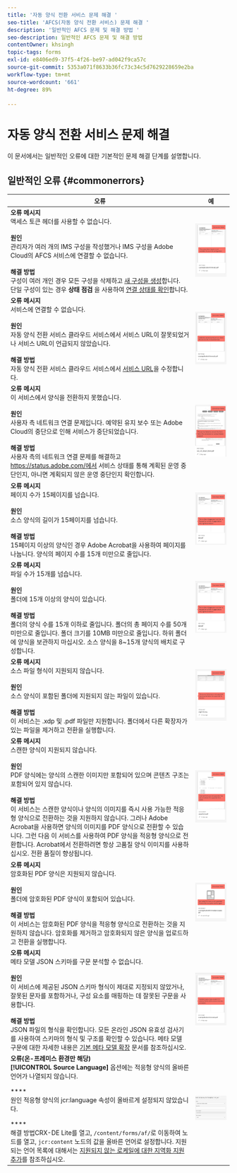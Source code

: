 ```yaml
---
title: '자동 양식 전환 서비스 문제 해결 '
seo-title: 'AFCS(자동 양식 전환 서비스) 문제 해결 '
description: '일반적인 AFCS 문제 및 해결 방법 '
seo-description: 일반적인 AFCS 문제 및 해결 방법
contentOwner: khsingh
topic-tags: forms
exl-id: e8406ed9-37f5-4f26-be97-ad042f9ca57c
source-git-commit: 5353a071f8633b36fc73c34c5d7629228659e2ba
workflow-type: tm+mt
source-wordcount: '661'
ht-degree: 89%

---
```


# 자동 양식 전환 서비스 문제 해결

이 문서에서는 일반적인 오류에 대한 기본적인 문제 해결 단계를 설명합니다.

<!--The article provides information on installation, configuration and administration issues that may arise in an Automated Forms Conversion Service production environment. -->

## 일반적인 오류 {#commonerrors}

| 오류 | 예 |
|--- |--- |
| **오류 메시지** <br> 액세스 토큰 헤더를 사용할 수 없습니다. <br><br> **원인** <br> 관리자가 여러 개의 IMS 구성을 작성했거나 IMS 구성을 Adobe Cloud의 AFCS 서비스에 연결할 수 없습니다. <br><br>**해결 방법** <br> 구성이 여러 개인 경우 모든 구성을 삭제하고 [새 구성을 생성](configure-service.md#obtainpubliccertificates)합니다. <br> 단일 구성이 있는 경우 **상태 점검** 을 사용하여 [연결 상태를 확인](configure-service.md#createintegrationoption)합니다. | ![액세스 토큰 헤더를 사용할 수 없습니다](assets/invalid-ims-configurations.png) |
| **오류 메시지** <br> 서비스에 연결할 수 없습니다.  <br><br>**원인** <br> 자동 양식 전환 서비스 클라우드 서비스에서 서비스 URL이 잘못되었거나 서비스 URL이 언급되지 않았습니다. <br><br>**해결 방법** <br> 자동 양식 전환 서비스 클라우드 서비스에서 [서비스 URL](configure-service.md#configure-the-cloud-service)을 수정합니다. | ![서비스에 연결할 수 없습니다.](assets/wrong-service-url-configured.png) |
| **오류 메시지** <br> 이 서비스에서 양식을 전환하지 못했습니다.  <br><br>**원인** <br> 사용자 측 네트워크 연결 문제입니다. 예약된 유지 보수 또는 Adobe Cloud의 중단으로 인해 서비스가 중단되었습니다. <br><br>**해결 방법** <br> 사용자 측의 네트워크 연결 문제를 해결하고 https://status.adobe.com/에서 서비스 상태를 통해 계획된 운영 중단인지, 아니면 계획되지 않은 운영 중단인지 확인합니다. | ![서비스에 연결할 수 없습니다.](assets/conversion-failure.png) |
| **오류 메시지** <br> 페이지 수가 15페이지를 넘습니다.  <br><br>**원인** <br> 소스 양식의 길이가 15페이지를 넘습니다.  <br><br>**해결 방법** <br> 15페이지 이상의 양식인 경우 Adobe Acrobat을 사용하여 페이지를 나눕니다. 양식의 페이지 수를 15개 미만으로 줄입니다. | ![서비스에 연결할 수 없습니다.](assets/number-of-pages.png) |
| **오류 메시지** <br> 파일 수가 15개를 넘습니다.  <br><br>**원인** <br>  폴더에 15개 이상의 양식이 있습니다. <br><br>**해결 방법** <br> 폴더의 양식 수를 15개 이하로 줄입니다. 폴더의 총 페이지 수를 50개 미만으로 줄입니다. 폴더 크기를 10MB 미만으로 줄입니다. 하위 폴더에 양식을 보관하지 마십시오. 소스 양식을 8~15개 양식의 배치로 구성합니다. | ![서비스에 연결할 수 없습니다.](assets/number-of-pages.png) |
| **오류 메시지** <br> 소스 파일 형식이 지원되지 않습니다.  <br><br>**원인** <br> 소스 양식이 포함된 폴더에 지원되지 않는 파일이 있습니다. <br><br>**해결 방법** <br> 이 서비스는 .xdp 및 .pdf 파일만 지원합니다. 폴더에서 다른 확장자가 있는 파일을 제거하고 전환을 실행합니다. | ![서비스에 연결할 수 없습니다.](assets/unsupported-file-formats.png) |
| **오류 메시지** <br> 스캔한 양식이 지원되지 않습니다.  <br><br>**원인** <br> PDF 양식에는 양식의 스캔한 이미지만 포함되어 있으며 콘텐츠 구조는 포함되어 있지 않습니다. <br><br>**해결 방법** <br> 이 서비스는 스캔한 양식이나 양식의 이미지를 즉시 사용 가능한 적응형 양식으로 전환하는 것을 지원하지 않습니다. 그러나 Adobe Acrobat을 사용하면 양식의 이미지를 PDF 양식으로 전환할 수 있습니다. 그런 다음 이 서비스를 사용하여 PDF 양식을 적응형 양식으로 전환합니다. Acrobat에서 전환하려면 항상 고품질 양식 이미지를 사용하십시오. 전환 품질이 향상됩니다. | ![서비스에 연결할 수 없습니다.](assets/scanned-forms-error.png) |
| **오류 메시지**<br> 암호화된 PDF 양식은 지원되지 않습니다.  <br><br>**원인** <br> 폴더에 암호화된 PDF 양식이 포함되어 있습니다. <br><br>**해결 방법** <br> 이 서비스는 암호화된 PDF 양식을 적응형 양식으로 전환하는 것을 지원하지 않습니다. 암호화를 제거하고 암호화되지 않은 양식을 업로드하고 전환을 실행합니다. | ![서비스에 연결할 수 없습니다.](assets/secured-pdf-form.png) |
| **오류 메시지** <br> 메타 모델 JSON 스키마를 구문 분석할 수 없습니다.  <br><br>**원인** <br> 이 서비스에 제공된 JSON 스키마 형식이 제대로 지정되지 않았거나, 잘못된 문자를 포함하거나, 구성 요소를 매핑하는 데 잘못된 구문을 사용합니다.  <br><br>**해결 방법** <br> JSON 파일의 형식을 확인합니다. 모든 온라인 JSON 유효성 검사기를 사용하여 스키마의 형식 및 구조를 확인할 수 있습니다. 메타 모델 구문에 대한 자세한 내용은 [기본 메타 모델 확장](extending-the-default-meta-model.md) 문서를 참조하십시오. | ![서비스에 연결할 수 없습니다.](assets/invalid-meta-model-schema.png) |
| **오류(온-프레미스 환경만 해당)** <br>  **[!UICONTROL Source Language]** 옵션에는 적응형 양식의 올바른 언어가 나열되지 않습니다. <br><br>**** <br> 원인 적응형 양식의 jcr:language 속성이 올바르게 설정되지 않았습니다.  <br><br>**** <br> 해결 방법CRX-DE Lite를 열고,  `/content/forms/af/`로 이동하여 노드를 열고,  `jcr:content` 노드의 값을 올바른 언어로 설정합니다. 지원되는 언어 목록에 대해서는 [지원되지 않는 로케일에 대한 지역화 지원 추가](https://experienceleague.adobe.com/docs/experience-manager-65/forms/manage-administer-aem-forms/supporting-new-language-localization.html#add-localization-support-for-non-supported-locales)를 참조하십시오. | ![서비스에 연결할 수 없습니다.](assets/aem-forms-translation-project-language-unavailable.png) |

<!--

<table>
<thead>
<tr>
<th>Error</th>
<th>Example</th>
</tr>
</thead>
<tbody>
<tr>
<td><strong>Error Message</strong> <p> The access token header is not available. </p><br><strong>Reason</strong> <br> An administrator has created multiple IMS configurations or IMS configuration is not able to reach AFCS service on Adobe Cloud. <br><br><strong>Resolution</strong> <br> If there are multiple configurations, delete all the configurations and <a href="configure-service.md#obtainpubliccertificates">create a new configuration</a>. <br> If there is a single configuration, use <strong> Health Check </strong> to <a href="configure-service.md#createintegrationoption">check connectivity</a>.</td>
<td><img alt="The access token header is not available" src="assets/invalid-ims-configuration.png" /></td>
</tr>
<tr>
<td><strong>Error Message</strong> <br> Unable to connect to the service.  <br><br><strong>Reason</strong> <br> Incorrect service URL or no service URL is mentioned in Automated Forms Conversion Service cloud services. <br><br><strong>Resolution</strong> <br> Correct <a href="configure-service.md#configure-the-cloud-service">Service URL</a> in Automated Forms Conversion Service Cloud services.</td>
<td><img alt="Unable to connect to the service." src="assets/wrong-endpoint-configured.png" /></td>
</tr>
<tr>
<td><strong>Error Message</strong> <br> The service failed to convert the form.  <br><br><strong>Reason</strong> <br> Network connectivity issues at your end, the service is down due to scheduled maintenance, or outage on Adobe Cloud. <br><br><strong>Resolution</strong> <br> Resolve network connectivity issues at your end and check the status of the service on <a href="https://status.adobe.com/">https://status.adobe.com/</a> for a planned or unplanned outage.</td>
<td><img alt="The service failed to convert the form." src="assets/service-failure.png" /></td>
</tr>
<tr>
<td><strong>Error Message</strong> <br> The number of pages is more than 15.  <br><br><strong>Reason</strong> <br> The source form is more than 15 pages long.  <br><br><strong>Resolution</strong> <br> Use Adobe Acrobat to split forms with more than 15 pages. Bring the number of pages in a form to less than 15.</td>
<td><img alt="The number of pages is more than 15." src="assets/number-of-pages.png" /></td>
</tr>
<tr>
<td><strong>Error Message</strong> <br> The number of files is more than 15.  <br><br><strong>Reason</strong> <br>  The folder contains more than 15 forms. <br><br><strong>Resolution</strong> <br> Bring the number of forms in a folder to less than or equal to 15. Bring the total number of pages in a folder less than 50. Bring the size of the folder to less than 10 MB. Do not keep forms in a sub-folder. Organize source forms into a batch of 8-15 forms.</td>
<td><img alt="The number of files is more than 15." src="assets/number-of-pages.png" /></td>
</tr>
<tr>
<td><strong>Error Message</strong> <br> The source file format is not supported.  <br><br><strong>Reason</strong> <br> The folder containing source forms have some unsupported files. <br><br><strong>Resolution</strong> <br> The service supports only .xdp and .pdf files. Remove files with any other extension from the folder and run the conversion.</td>
<td><img alt="The source file format is not supported." src="assets/unsupported-file-formats.png" /></td>
</tr>
<tr>
<td><strong>Error Message</strong> <br> Scanned forms are not supported.  <br><br><strong>Reason</strong> <br> The PDF form contains only scanned images of the form and contains no content structure. <br><br><strong>Resolution</strong> <br> The service does not support converting scanned forms or an image of a form to an adaptive out-of-the-box. However, you use Adobe Acrobat to convert the image of a form to a PDF Form. Then, use the service to convert the PDF Form to an adaptive form. Always use a high-quality image of the form for conversion in Acrobat. It improves the quality of the conversion.</td>
<td><img alt="Scanned forms are not supported." src="assets/scanned-forms-error.png" /></td>
</tr>
<tr>
<td><strong>Error Message</strong> <br> Encrypted PDF form is not supported.  <br><br><strong>Reason</strong> <br> The folder contains encrypted PDF forms. <br><br><strong>Resolution</strong> <br> The service does not support converting an encrypted PDF form to an adaptive form. Remove the encryption, upload the non-encrypted form, and run the conversion.</td>
<td><img alt="Encrypted PDF form is not supported." src="assets/secured-pdf-form.png" /></td>
</tr>
<tr>
<td><strong>Error Message</strong> <br> Unable to parse meta-model JSON schema.  <br><br><strong>Reason</strong> <br> The JSON schema supplied to the service is not properly formatted, contains invalid characters, or uses invalid syntax to map components.  <br><br><strong>Resolution</strong> <br> Check the formatting of the JSON file. You can use any online JSON validator to check the formatting and structure of the schema. See, <a href="extending-the-default-meta-model.md">Extend the default meta-model</a> article for information on meta-model syntax.</td>
<td><img alt="Unable to parse meta-model JSON schema" src="assets/invalid-meta-model-schema.png" /></td>
</tr>
</tbody>
</table>
-->
